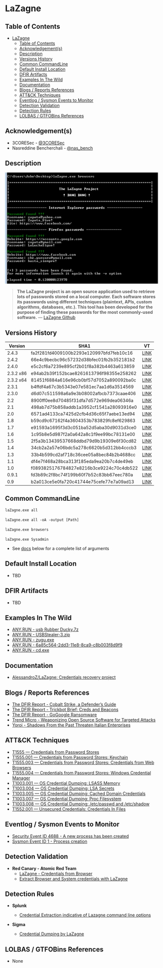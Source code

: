 # LaZagne

## Table of Contents

- [LaZagne](#lazagne)
  - [Table of Contents](#table-of-contents)
  - [Acknowledgement(s)](#acknowledgements)
  - [Description](#description)
  - [Versions History](#versions-history)
  - [Common CommandLine](#common-commandline)
  - [Default Install Location](#default-install-location)
  - [DFIR Artifacts](#dfir-artifacts)
  - [Examples In The Wild](#examples-in-the-wild)
  - [Documentation](#documentation)
  - [Blogs / Reports References](#blogs--reports-references)
  - [ATT&CK Techniques](#attck-techniques)
  - [Eventlog / Sysmon Events to Monitor](#eventlog--sysmon-events-to-monitor)
  - [Detection Validation](#detection-validation)
  - [Detection Rules](#detection-rules)
  - [LOLBAS / GTFOBins References](#lolbas--gtfobins-references)

## Acknowledgement(s)

- 3CORESec - [@3CORESec](https://twitter.com/3CORESec)
- Nasreddine Bencherchali - [@nas_bench](https://twitter.com/nas_bench)

## Description

<p align="center"><img src="/Images/Screenshots/LaZagne.png"></p>

> **The LaZagne project is an open source application used to retrieve lots of passwords stored on a local computer. Each software stores its passwords using different techniques (plaintext, APIs, custom algorithms, databases, etc.). This tool has been developed for the purpose of finding these passwords for the most commonly-used software.** — [LaZagne Github](https://github.com/AlessandroZ/LaZagne/)

## Versions History

| Version | SHA1                                     | VT                                                                                                                   |
|---------|------------------------------------------|----------------------------------------------------------------------------------------------------------------------|
| 2.4.3    | fa2f281fd4009100b2293e120997bfd7feb10c16 | [LINK](https://www.virustotal.com/gui/file/ed2f501408a7a6e1a854c29c4b0bc5648a6aa8612432df829008931b3e34bf56)                                                                                                             |
| 2.4.2    | 66e4c9becbc96c57232d38bfec01fb2b352181b2 | [LINK](https://www.virustotal.com/gui/file/5a2e947aace9e081ecd2cfa7bc2e485528238555c7eeb6bcca560576d4750a50)                                                                                                             |
| 2.4.0    | e5c2cf6a7239e895cf2b01f8a382b4463a613859 | [LINK](https://www.virustotal.com/gui/file/c03ef8106c58c8980b7859e0a8ee2363d70e2b7f1346356127c826faf2c0caa3)                                                                                                             |
| 2.3.2 x86    | e94ab2b39f152bcae8261613796f98355e258262 | [LINK](https://www.virustotal.com/gui/file/709df1bbd0a5b15e8f205b2854204e8caf63f78203e3b595e0e66c918ec23951)                                                                                                             |
| 2.3.2 x64    | 81451f6884a616e96cb0bf57d7052a890092ba0c | [LINK](https://www.virustotal.com/gui/file/d5fa28cbf3a73ac20d908acedfce3849477648e37391e8e926ec2e7933f175a0)                                                                                                             |
| 2.3.1    | b4ffdf4a67c3b5343e07e581ec7aa1d6a3514569 | [LINK](https://www.virustotal.com/gui/file/6095c89d2fc86b215a1fe2d1848862d03736c9e91d4f3aa7009fb0837c1263b5)                                                                                                             |
| 2.3.0    | d6d07c511598a6a9e3b08002afbcb7373caae406 | [LINK](https://www.virustotal.com/gui/file/058d4efce1007e6cfb7a4e0ff9fee7e0b5172a2e0059d21d876d40e4ec2d90ae)                                                                                                             |
| 2.2    | 8900ff0ee8d70485f31dfa7d572e969dea06346a | [LINK](https://www.virustotal.com/gui/file/9485a1630d9283d7efee3828fca32d72cfcb3fb1e91015a9753df09a21f14da2)                                                                                                             |
| 2.1    | 498ab7d75b858addb1a3952cf1541a28093916e0 | [LINK](https://www.virustotal.com/gui/file/6b6bd8516840b60faac26c3f40e50ab616e7428e763fd61f6299da2843743422)                                                                                                             |
| 2.0    | 6571ad4133ca7425d2cfb4d36c65f7aebe13ed94 | [LINK](https://www.virustotal.com/gui/file/5d953d887abf65fa7c8d3a2336b6ec8e510b1019819e93a6cfc0d767b0c89a4c)                                                                                                             |
| 1.8    | b59cd9c67162f4a3604353b783829fc8ef629863 | [LINK](https://www.virustotal.com/gui/file/87e2cf4aa266212aa8cf1b1c98ae905c7bac40a6fc21b8e821ffe88cf9234586)                                                                                                             |
| 1.7    | e91593a1695f3d3c051ba52d5aba30d9031d3ce0 | [LINK](https://www.virustotal.com/gui/file/3f6e8dea07b6e87182b3068868746e5054123a7c86e04d775292af7ffd1ce9b4)                                                                                                             |
| 1.6    | 1c95b8e5d987f2a0a642a8c1f9ee99bc78131e00 | [LINK](https://www.virustotal.com/gui/file/a64f99909adf9f29e74524eb592a1efd7f70e1fb11abc305799e9dcbc8c43f84)                                                                                                             |
| 1.5    | 2f5a3b13439537668ddbd79d9b19309e6f30cd82 | [LINK](https://www.virustotal.com/gui/file/f3c7fd842f9391f64bb739d56558c54d5e239211069ed6592ece5c281129a273)                                                                                                             |
| 1.4    | 34cb2a2a57e06bdc5a278c6620b5d312bb4cccb3 | [LINK](https://www.virustotal.com/gui/file/5b0a0f4e24637b56bc6734cc8be8417ddbd8964511429888df331d00bd834155)                                                                                                             |
| 1.3    | 33b4b599cd2af718c36cee05a8bec84b2b4688cc | [LINK](https://www.virustotal.com/gui/file/b6b1115f75a124e4cf9dd776f13ed5883e1a3de96610c97645bed6770a541aec)                                                                                                             |
| 1.1    | df4e7f468a28bca313f185eda9ea20b7c4de49eb | [LINK](https://www.virustotal.com/gui/file/82fdbbb6897d76ed4ac8e0d6341f31d2cedbcce43c219d27940f0092befeb56e)                                                                                                             |
| 1.0    | f0893825176784827e8216b3ce9224c70c4db522 | [LINK](https://www.virustotal.com/gui/file/e3a61e9cf23cd2dcb54056aa1daa5381bd9b8d3a7e5d38c8bbd14a9e2c368a2d)                                                                                                             |
| 0.9.1    | fd3b89c2f8bc74f199b60f7b52c83bb67eec780a | [LINK](https://www.virustotal.com/gui/file/398ca467689d459a370ea4c1d454638feda4f75433b54a81de8f3c69719d9380)                                                                                                             |
| 0.9    | b2a013ce5e0fa720c41744e75cefe77e7a09ad13 | [LINK](https://www.virustotal.com/gui/file/9c89a4750109bbf1362afe937daacbb55ef4aa9440f934c3175f0b07ce7845a0)                                                                                                             |

## Common CommandLine

```batch
laZagne.exe all

laZagne.exe all -oA -output [Path]

laZagne.exe browsers

laZagne.exe Sysadmin
```

- See [docs](#documentation) below for a complete list of arguments

## Default Install Location

- TBD

## DFIR Artifacts

- TBD

## Examples In The Wild

- [ANY.RUN - usb Rubber Ducky.7z](https://app.any.run/tasks/d1186820-0a66-425a-a064-9fd69ac269f9/)
- [ANY.RUN - USBStealer-3.zip](https://app.any.run/tasks/62056621-8b6a-4351-887f-fa3ce2bdb7d0/)
- [ANY.RUN - zugu.exe](https://app.any.run/tasks/417c7dee-3da6-4e1b-a9d5-2dafc953eb1d/)
- [ANY.RUN - 6a85c564-2dd3-11e8-8ca9-c8b003f8d9f9](https://app.any.run/tasks/c7fdc9bd-93bf-46cc-9413-3dc38cc2bdfb/)
- [ANY.RUN - cd.exe](https://app.any.run/tasks/3db0de8e-b9a9-4443-93fe-bc0c9e4299a2/)

## Documentation

- [AlessandroZ/LaZagne: Credentials recovery project](https://github.com/AlessandroZ/LaZagne/)

## Blogs / Reports References

- [The DFIR Report  - Cobalt Strike, a Defender’s Guide](https://thedfirreport.com/2021/08/29/cobalt-strike-a-defenders-guide/)
- [The DFIR Report  - Trickbot Brief: Creds and Beacons](https://thedfirreport.com/2021/05/02/trickbot-brief-creds-and-beacons/)
- [The DFIR Report  - GoGoogle Ransomware](https://thedfirreport.com/2020/04/04/gogoogle-ransomware/)
- [Trend Micro - Weaponizing Open Source Software for Targeted Attacks](https://www.trendmicro.com/en_us/research/20/k/weaponizing-open-source-software-for-targeted-attacks.html)
- [Yoroi - Shadows From the Past Threaten Italian Enterprises](https://yoroi.company/research/shadows-from-the-past-threaten-italian-enterprises/)

## ATT&CK Techniques

- [T1555 — Credentials from Password Stores](https://attack.mitre.org/techniques/T1555/)
- [T1555.001 — Credentials from Password Stores: Keychain](https://attack.mitre.org/techniques/T1555/001/)
- [T1555.003 — Credentials from Password Stores: Credentials from Web Browsers](https://attack.mitre.org/techniques/T1555/003/)
- [T1555.004 — Credentials from Password Stores: Windows Credential Manager](https://attack.mitre.org/techniques/T1555/004/)
- [T1003.001 — OS Credential Dumping: LSASS Memory](https://attack.mitre.org/techniques/T1003/001/)
- [T1003.004 — OS Credential Dumping: LSA Secrets](https://attack.mitre.org/techniques/T1003/004/)
- [T1003.005 — OS Credential Dumping: Cached Domain Credentials](https://attack.mitre.org/techniques/T1003/005/)
- [T1003.007 — OS Credential Dumping: Proc Filesystem](https://attack.mitre.org/techniques/T1003/007/)
- [T1003.008 — OS Credential Dumping: /etc/passwd and /etc/shadow](https://attack.mitre.org/techniques/T1003/008/)
- [T1552.001 — Unsecured Credentials: Credentials In Files](https://attack.mitre.org/techniques/T1552/001/)

## Eventlog / Sysmon Events to Monitor

- [Security Event ID 4688 - A new process has been created](https://www.ultimatewindowssecurity.com/securitylog/encyclopedia/event.aspx?eventID=4688)
- [Sysmon Event ID 1 - Process creation](https://www.ultimatewindowssecurity.com/securitylog/encyclopedia/event.aspx?eventid=90001)

## Detection Validation

- **Red Canary - Atomic Red Team**
  - [LaZagne - Credentials from Browser](https://github.com/redcanaryco/atomic-red-team/blob/master/atomics/T1555.003/T1555.003.md#atomic-test-3---lazagne---credentials-from-browser)
  - [Extract Browser and System credentials with LaZagne](https://github.com/redcanaryco/atomic-red-team/blob/master/atomics/T1552.001/T1552.001.md#atomic-test-1---extract-browser-and-system-credentials-with-lazagne)

## Detection Rules

- **Splunk**
  - [Credential Extraction indicative of Lazagne command line options](https://research.splunk.com/endpoint/credential_extraction_indicative_of_lazagne_command_line_options/)

- **Sigma**
  - [Credential Dumping by LaZagne](https://github.com/SigmaHQ/sigma/blob/master/rules/windows/process_access/sysmon_lazagne_cred_dump_lsass_access.yml)

## LOLBAS / GTFOBins References

- None
